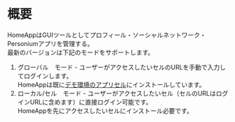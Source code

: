 # 概要  
HomeAppはGUIツールとしてプロフィール・ソーシャルネットワーク・Personiumアプリを管理する。  
最新のバージョンは下記のモードをサポートします。  

1. グローバル　モード - ユーザーがアクセスしたいセルのURLを手動で入力してログインします。  
HomeAppは既に[デモ環境のアプリセル](https://demo.personium.io/HomeApplication/__/box-resources/login.html?mode=global&lng=ja)にインストールしています。  
1. ローカル/セル　モード - ユーザーがアクセスしたいセル（セルのURLはログインURLに含めます）に直接ログイン可能です。  
HomeAppを先にアクセスしたいセルにインストール必要です。  
